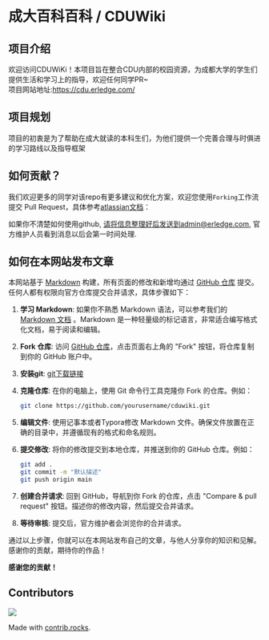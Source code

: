 # 成大百科百科 / CDUWiki

## 项目介绍

欢迎访问CDUWiKi！本项目旨在整合CDU内部的校园资源，为成都大学的学生们提供生活和学习上的指导，欢迎任何同学PR~  
项目网站地址:https://cdu.erledge.com/

## 项目规划

项目的初衷是为了帮助在成大就读的本科生们，为他们提供一个完善合理与时俱进的学习路线以及指导框架

## 如何贡献？

我们欢迎更多的同学对该repo有更多建议和优化方案，欢迎您使用`Forking`工作流提交 Pull
Request，具体参考[atlassian文档](https://www.atlassian.com/git/tutorials/comparing-workflows/forking-workflow)：

如果你不清楚如何使用github, 请将信息整理好后发送到admin@erledge.com, 官方维护人员看到消息以后会第一时间处理.

## 如何在本网站发布文章

本网站基于 [Markdown](https://ref.isteed.cc/docs/markdown)
构建，所有页面的修改和新增均通过 [GitHub 仓库](https://github.com/yixinNB/cduwiki) 提交。任何人都有权限向官方仓库提交合并请求，具体步骤如下：

1. **学习 Markdown**: 如果你不熟悉 Markdown 语法，可以参考我们的 [Markdown 文档](https://ref.isteed.cc/docs/markdown)
   。Markdown 是一种轻量级的标记语言，非常适合编写格式化文档，易于阅读和编辑。

2. **Fork 仓库**: 访问 [GitHub 仓库](https://github.com/yixinNB/cduwiki)，点击页面右上角的 "Fork" 按钮，将仓库复制到你的
   GitHub 账户中。

3. **安装git**: [git下载链接](https://git-scm.com/downloads)

4. **克隆仓库**: 在你的电脑上，使用 Git 命令行工具克隆你 Fork 的仓库。例如：
   ```bash
   git clone https://github.com/yourusername/cduwiki.git
   ```

5. **编辑文件**: 使用记事本或者Typora修改 Markdown 文件。确保文件放置在正确的目录中，并遵循现有的格式和命名规则。

6. **提交修改**: 将你的修改提交到本地仓库，并推送到你的 GitHub 仓库。例如：
   ```bash
   git add .
   git commit -m "默认描述"
   git push origin main
   ```

7. **创建合并请求**: 回到 GitHub，导航到你 Fork 的仓库，点击 "Compare & pull request" 按钮。描述你的修改内容，然后提交合并请求。

8. **等待审核**: 提交后，官方维护者会浏览你的合并请求。

通过以上步骤，你就可以在本网站发布自己的文章，与他人分享你的知识和见解。感谢你的贡献，期待你的作品！

**感谢您的贡献！**

## Contributors

<a href="https://github.com/yixinnb/CDU-WiKi/graphs/contributors">
  <img src="https://contrib.rocks/image?repo=yixinnb/CDU-WiKi" />
</a>

Made with [contrib.rocks](https://contrib.rocks).